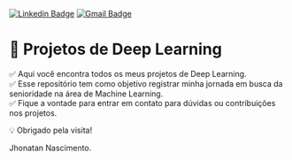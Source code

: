 [![Linkedin Badge](https://img.shields.io/badge/-LinkedIn-blue?style=flat-square&logo=Linkedin&logoColor=white&link=https://www.linkedin.com/in/jhonatannascimento//)](https://www.linkedin.com/in/jhonatannascimento/)
[![Gmail Badge](https://img.shields.io/badge/-Gmail-red?style=flat-square&logo=Gmail&logoColor=white&link=jhonatam1313@gmail.com)](jhonatam1313@gmail.com)

# :memo: Projetos de Deep Learning


:white_check_mark: Aqui você encontra todos os meus projetos de Deep Learning.<br> 
:white_check_mark: Esse repositório tem como objetivo registrar minha jornada em busca da senioridade na área de Machine Learning.<br>
:white_check_mark: Fique a vontade para entrar em contato para dúvidas ou contribuições nos projetos.<br>

:bulb: Obrigado pela visita!

Jhonatan Nascimento.

